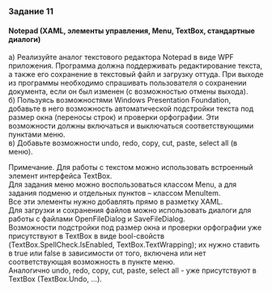 <h3>Задание 11</h3>
<h4>Notepad (XAML, элементы управления, Menu, TextBox, стандартные диалоги)</h4>
<p>а) Реализуйте аналог текстового редактора Notepad в виде WPF приложения. Программа должна поддерживать редактирование текста, а также его сохранение в текстовый файл и загрузку оттуда. При выходе из программы необходимо спрашивать пользователя о сохранении документа, если он был изменен (с возможностью отмены выхода).
<br>б) Пользуясь возможностями Windows Presentation Foundation, добавьте в него возможность автоматической подстройки текста под размер окна (переносы строк) и проверки орфографии. Эти возможности должны включаться и выключаться соответствующими пунктами меню.
<br>в) Добавьте возможности undo, redo, copy, cut, paste, select all (в меню).
<p>Примечание. Для работы с текстом можно использовать встроенный элемент интерфейса TextBox. 
<br>Для задания меню можно воспользоваться классом Menu, а для задания подменю и отдельных пунктов – классом MenuItem. 
<br>Все эти элементы нужно добавлять прямо в разметку XAML. 
<br>Для загрузки и сохранения файлов можно использовать диалоги для работы с файлами OpenFileDialog и SaveFileDialog. 
<br>Возможности подстройки под размер окна и проверки орфографии уже присутствуют в TextBox в виде bool-свойств (TextBox.SpellCheck.IsEnabled, TextBox.TextWrapping); 
их нужно ставить в true или false в зависимости от того, включена или нет соответствующая возможность в пункте меню. 
<br>Аналогично undo, redo, copy, cut, paste, select all - уже присутствуют в TextBox (TextBox.Undo, ...).
